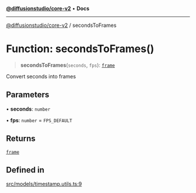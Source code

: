 [**@diffusionstudio/core-v2**](../README.md) • **Docs**

***

[@diffusionstudio/core-v2](../globals.md) / secondsToFrames

# Function: secondsToFrames()

> **secondsToFrames**(`seconds`, `fps`): [`frame`](../type-aliases/frame.md)

Convert seconds into frames

## Parameters

• **seconds**: `number`

• **fps**: `number` = `FPS_DEFAULT`

## Returns

[`frame`](../type-aliases/frame.md)

## Defined in

[src/models/timestamp.utils.ts:9](https://github.com/diffusionstudio/core-v2/blob/ce69ef92917fd6c7f2f6e872cf6c87954dee9b56/src/models/timestamp.utils.ts#L9)
